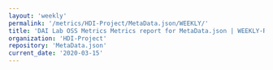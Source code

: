 ```yaml
---
layout: 'weekly'
permalink: '/metrics/HDI-Project/MetaData.json/WEEKLY/'
title: 'DAI Lab OSS Metrics Metrics report for MetaData.json | WEEKLY-REPORT-2020-03-15'
organization: 'HDI-Project'
repository: 'MetaData.json'
current_date: '2020-03-15'
---
```

